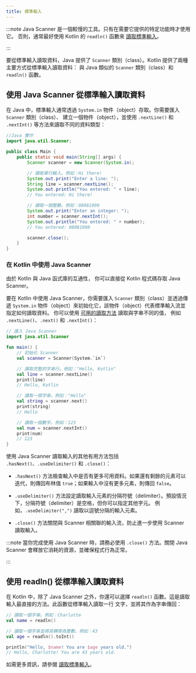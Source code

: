 ```yaml
---
title: 標準輸入
---
```

:::note
Java Scanner 是一個較慢的工具。只有在需要它提供的特定功能時才使用它。
否則，通常最好使用 Kotlin 的 `readln()` 函數來 [讀取標準輸入](basic-syntax#read-from-the-standard-input)。

:::

要從標準輸入讀取資料，Java 提供了 `Scanner` 類別（class）。Kotlin 提供了兩種主要方式從標準輸入讀取資料：
與 Java 類似的 `Scanner` 類別（class）和 `readln()` 函數。

## 使用 Java Scanner 從標準輸入讀取資料

在 Java 中，標準輸入通常透過 `System.in` 物件（object）存取。你需要匯入 `Scanner` 類別（class）、
建立一個物件（object），並使用 `.nextLine()` 和 `.nextInt()` 等方法來讀取不同的資料類型：

```java
//Java 實作
import java.util.Scanner;

public class Main {
    public static void main(String[] args) {
        Scanner scanner = new Scanner(System.in);

        // 讀取單行輸入。例如：Hi there!
        System.out.print("Enter a line: ");
        String line = scanner.nextLine();
        System.out.println("You entered: " + line);
        // You entered: Hi there!

        // 讀取一個整數。例如：08081990
        System.out.print("Enter an integer: ");
        int number = scanner.nextInt();
        System.out.println("You entered: " + number);
        // You entered: 08081990

        scanner.close();
    }
}
```

### 在 Kotlin 中使用 Java Scanner

由於 Kotlin 與 Java 函式庫的互通性，
你可以直接從 Kotlin 程式碼存取 Java Scanner。

要在 Kotlin 中使用 Java Scanner，你需要匯入 `Scanner` 類別（class）並透過傳遞 `System.in` 物件（object）來初始化它，該物件（object）代表標準輸入流並指定如何讀取資料。
你可以使用 [可用的讀取方法](https://docs.oracle.com/javase/8/docs/api/java/util/Scanner.html) 讀取與字串不同的值，
例如 `.nextLine()`、`.next()` 和 `.nextInt()`：

```kotlin
// 匯入 Java Scanner
import java.util.Scanner

fun main() {
    // 初始化 Scanner
    val scanner = Scanner(System.`in`)

    // 讀取完整的字串行。例如："Hello, Kotlin"
    val line = scanner.nextLine()
    print(line)
    // Hello, Kotlin

    // 讀取一個字串。例如："Hello"
    val string = scanner.next()
    print(string)
    // Hello

    // 讀取一個數字。例如：123
    val num = scanner.nextInt()
    print(num)
    // 123
}
```

使用 Java Scanner 讀取輸入的其他有用方法包括 `.hasNext()`、`.useDelimiter()` 和 `.close()`：

* `.hasNext()`
  方法檢查輸入中是否有更多可用資料。如果還有剩餘的元素可以迭代，則傳回布林值 `true`；如果輸入中沒有更多元素，則傳回 `false`。

* `.useDelimiter()` 方法設定讀取輸入元素的分隔符號（delimiter）。預設情況下，分隔符號（delimiter）是空格，但你可以指定其他字元。
  例如，`.useDelimiter(",")` 讀取以逗號分隔的輸入元素。

* `.close()` 方法關閉與 Scanner 相關聯的輸入流，防止進一步使用 Scanner 讀取輸入。

:::note
當你完成使用 Java Scanner 時，請務必使用 `.close()` 方法。關閉 Java Scanner
會釋放它消耗的資源，並確保程式行為正常。

:::

## 使用 readln() 從標準輸入讀取資料

在 Kotlin 中，除了 Java Scanner 之外，你還可以選擇 `readln()` 函數。這是讀取輸入最直接的方法。此函數從標準輸入讀取一行
文字，並將其作為字串傳回：

```kotlin
// 讀取一個字串。例如：Charlotte
val name = readln()

// 讀取一個字串並將其轉換為整數。例如：43
val age = readln().toInt()

println("Hello, $name! You are $age years old.")
// Hello, Charlotte! You are 43 years old.
```

如需更多資訊，請參閱 [讀取標準輸入](read-standard-input)。